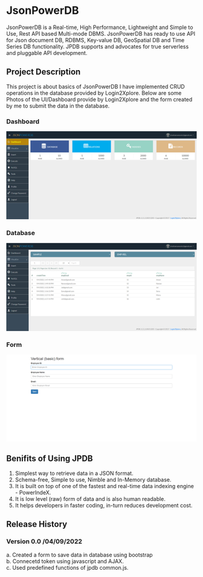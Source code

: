 # JsonPowerDB

JsonPowerDB is a Real-time, High Performance, Lightweight and Simple to Use, Rest API based Multi-mode DBMS. JsonPowerDB has ready to use API for Json document DB, RDBMS, Key-value DB, GeoSpatial DB and Time Series DB functionality. JPDB supports and advocates for true serverless and pluggable API development.

## Project Description 
This project is about basics of JsonPowerDB I have implemented 
CRUD operations in the database provided by Login2Xplore.
Below are some Photos of the UI/Dashboard provide by Login2Xplore
and the form created by me to submit the data in the database.

### Dashboard
![User Dashboard](Photos/Dashboard.png?text=User+Dashboard+Here)

### Database 
![Database](Photos/Database.png?text=User+Dashboard+Here)

### Form 
![Form](Photos/Form.png?text=User+Dashboard+Here)

## Benifits of Using JPDB
 1. Simplest way to retrieve data in a JSON format.
 2. Schema-free, Simple to use, Nimble and In-Memory database.
 3. It is built on top of one of the fastest and real-time data indexing engine - PowerIndeX.
 4. It is low level (raw) form of data and is also human readable.
 5. It helps developers in faster coding, in-turn reduces development cost.

## Release History

### Version 0.0 /04/09/2022
a. Created a form to save data in database using bootstrap  \
b. Connecetd token using javascript and AJAX.\
c. Used predefined functions of jpdb common.js.
